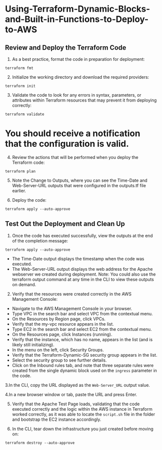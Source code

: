 # Using-Terraform-Dynamic-Blocks-and-Built-in-Functions-to-Deploy-to-AWS


## Review and Deploy the Terraform Code
1. As a best practice, format the code in preparation for deployment:
```
terraform fmt
```
2. Initialize the working directory and download the required providers:
```
terraform init
```
3. Validate the code to look for any errors in syntax, parameters, or attributes within Terraform resources that may prevent it from deploying correctly:
```
terraform validate
```
# You should receive a notification that the configuration is valid.

4. Review the actions that will be performed when you deploy the Terraform code:
```
terraform plan
```
5. Note the Change to Outputs, where you can see the Time-Date and Web-Server-URL outputs that were configured in the outputs.tf file earlier.

6. Deploy the code:
```
terraform apply --auto-approve
```
## Test Out the Deployment and Clean Up
1. Once the code has executed successfully, view the outputs at the end of the completion message:
```
terraform apply --auto-approve
```

- The Time-Date output displays the timestamp when the code was executed.
- The Web-Server-URL output displays the web address for the Apache webserver we created during deployment.
Note: You could also use the terraform output command at any time in the CLI to view these outputs on demand.

2. Verify that the resources were created correctly in the AWS Management Console:

- Navigate to the AWS Management Console in your browser.
- Type VPC in the search bar and select VPC from the contextual menu.
- On the Resources by Region page, click VPCs.
- Verify that the my-vpc resource appears in the list.
- Type EC2 in the search bar and select EC2 from the contextual menu.
- On the Resources page, click Instances (running).
- Verify that the instance, which has no name, appears in the list (and is likely still initializing).
- In the menu on the left, click Security Groups.
- Verify that the Terraform-Dynamic-SG security group appears in the list.
- Select the security group to see further details.
- Click on the Inbound rules tab, and note that three separate rules were created from the single dynamic block used on the ```ingress``` parameter in the code.

3.In the CLI, copy the URL displayed as the ```Web-Server_URL``` output value.

4.In a new browser window or tab, paste the URL and press Enter.

5. Verify that the Apache Test Page loads, validating that the code executed correctly and the logic within the AWS instance in Terraform worked correctly, as it was able to locate the ```script.sh``` file in the folder and bootstrap the EC2 instance accordingly.

6. In the CLI, tear down the infrastructure you just created before moving on:
```
terraform destroy --auto-approve
```
